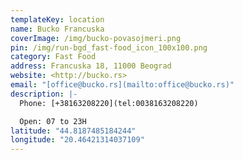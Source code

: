 ```yaml
---
templateKey: location
name: Bucko Francuska
coverImage: /img/bucko-povasojmeri.png
pin: /img/run-bgd_fast-food_icon_100x100.png
category: Fast Food
address: Francuska 18, 11000 Beograd
website: <http://bucko.rs>
email: "[office@bucko.rs](mailto:office@bucko.rs)"
description: |-
  Phone: [+38163208220](tel:0038163208220)

  Open: 07 to 23H
latitude: "44.8187485184244"
longitude: "20.46421314037109"
---
```

